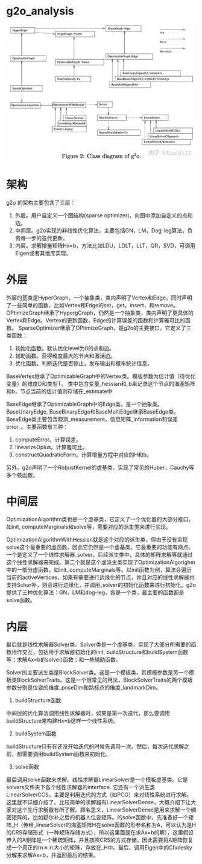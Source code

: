# g2o_analysis
![g2o](https://raw.githubusercontent.com/zouyajing/g2o_analysis/main/v2-fb35b76967fb6a81bdb35b17aa334d26_r.jpeg 'g2o')

# 架构
g2o 的架构主要包含了三层：
1. 外层。用户自定义一个图结构(sparse optimizer)，向图中添加自定义的点和边。
2. 中间层。g2o实现的非线性优化算法，主要包括GN，LM，Dog-leg算法，负责每一步的迭代更新。
3. 内层。求解增量矩阵Hx=b，方法比如LDU，LDLT，LLT，QR，SVD，可调用Eigen或者其他库实现。

# 外层
外层的基类是HyperGraph，一个抽象类，类内声明了Vertex和Edge，同时声明了一些简单的函数，比如Vertex和Edge的set，get，insert，和remove。
OPtimizeGraph继承了HypergGraph，仍然是一个抽象类，类内声明了更具体的Vertex和Edge。Vertex的更新函数，Edge的计算误差的函数和计算雅可比的函数。
SparseOptimizer继承了OPtimizeGraph，是g2o的主要接口，它定义了三类函数：
1. 初始化函数。默认优化level为0的点和边。
2. 辅助函数。获得维度最大的节点和激活边。
3. 优化函数。判断迭代是否停止，发布输出和概率统计信息。

BaseVertex继承了OptimizableGraph中的Vertex类。模版参数为估计值（待优化变量）的维度D和类型T。
类中包含变量_hessian和_b来记录这个节点的海塞矩阵和b，节点当前的估计值则存储在_estimate中

BaseEdge继承了OptimizableGraph中的Edge类，是一个抽象类。BaseUnaryEdge, BaseBinaryEdge和BaseMultiEdge继承BaseEdge类。
BaseEdge类主要包含观测_measurement，信息矩阵_information和误差error_。主要函数有三种：
1. computeError。计算误差。
2. linearizeOplus。计算雅可比。
3. constructQuadraticForm。计算增量方程中对应的H和b。

另外，g2o声明了一个RobustKernel的虚基类，实现了常见的Huber，Cauchy等多个核函数。

# 中间层
OptimizationAlgorithm类也是一个虚基类，它定义了一个优化器的大部分接口，如init, computeMarginals和solve等，需要对应的派生类来进行实现。

OptimizationAlgorithmWithHessian就是这个对应的派生类，但由于没有实现solve这个最重要的虚函数，因此它仍然是一个虚基类。它最重要的功能有两点。一个是定义了一个线性求解器_solver，后续派生类中，具体的矩阵求解等就通过这个线性求解器来完成。第二个就是这个虚派生类实现了OptimizationAlgorighm中的一部分虚函数，如init, computeMarginals等。以init函数为例，算法会遍历当前的activeVertices，如果有需要进行边缘化的节点，并且对应的线性求解器也支持Schur补，则会进行边缘化，并调用_solver的初始化函数来进行初始化。g2o提供了三种优化算法：GN，LM和dog-leg，各是一个类，最主要的函数都是solve函数。

# 内层
最后就是线性求解器Solver类。Solver类是一个虚基类，实现了大部分所需要的函数用作交互，包括用于求解器初始化的init, buildStructure和buildSystem函数等；求解Ax=b的solve()函数；和一些辅助函数。

Solver的主要派生类是BlockSolver类。这是一个模板类，其模板参数是另一个模板类BlockSolverTraits。这是一个很常见的用法，BlockSolverTraits的两个模板参数分别是位姿的维度_poseDim和路标点的维度_landmarkDim。

1. buildStructure函数

中间层的优化算法调用线性求解器时，如果是第一次迭代，那么要调用buildStructure来构建Hx=b这样一个线性系统。

2. buildSystem函数

buildStructure只有在还没开始迭代的时候先调用一次。然后，每次迭代求解之前，都需要调用buildSystem函数来初始化。

3. solve函数

最后调用solve函数来求解。线性求解器LinearSolver是一个模板虚基类。它是solvers文件夹下各个线性求解器的interface. 它还有一个派生类LinearSolverCCS，主要是利用迭代的方式（如PCG）来对线性系统进行求解。这里就不详细介绍了。比较简单的求解器有LinearSolverDense，大概介绍下让大家对这个先行求解器有所了解。顾名思义，LinearSolverDense是用来求解一个稠密矩阵的，比如舒尔补之后的机器人位姿矩阵。的solve函数中，先准备好一个矩阵_H（传给_linearSolver的海塞矩阵H在solve函数的形参名称为A，可以认为是H的CRS存储形式（一种矩阵存储方式），所以这里面是在求Ax=b的解），这里假设传入的A矩阵是一个稀疏矩阵，并且按照CRS的方式存储。因此需要将A矩阵恢复成一个真正的ｍ＊ｎ大小的矩阵，存放在_H中。最后，调用Eigen中的Cholesky分解来求解Ax=b，并返回最后的结果。


